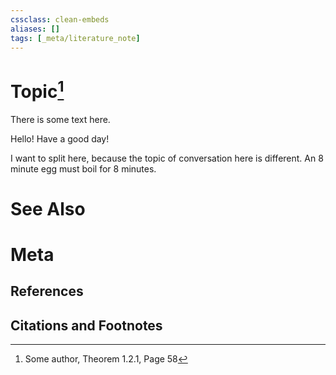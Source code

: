 ```yaml
---
cssclass: clean-embeds
aliases: []
tags: [_meta/literature_note]
---
```

# Topic[^1]
There is some text here.

Hello! Have a good day!

I want to split here, because the topic of conversation here is different. An 8 minute egg must boil for 8 minutes.
# See Also

# Meta
## References

## Citations and Footnotes
[^1]: Some author, Theorem 1.2.1, Page 58